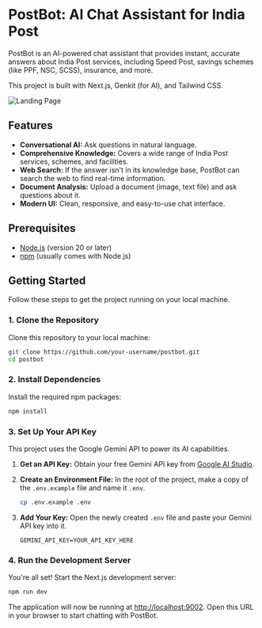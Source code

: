 # PostBot: AI Chat Assistant for India Post

PostBot is an AI-powered chat assistant that provides instant, accurate answers about India Post services, including Speed Post, savings schemes (like PPF, NSC, SCSS), insurance, and more.

This project is built with Next.js, Genkit (for AI), and Tailwind CSS.

![Landing Page](/.github/screenshot.png)

## Features

- **Conversational AI:** Ask questions in natural language.
- **Comprehensive Knowledge:** Covers a wide range of India Post services, schemes, and facilities.
- **Web Search:** If the answer isn't in its knowledge base, PostBot can search the web to find real-time information.
- **Document Analysis:** Upload a document (image, text file) and ask questions about it.
- **Modern UI:** Clean, responsive, and easy-to-use chat interface.

## Prerequisites

- [Node.js](https://nodejs.org/en) (version 20 or later)
- [npm](https://www.npmjs.com/) (usually comes with Node.js)

## Getting Started

Follow these steps to get the project running on your local machine.

### 1. Clone the Repository

Clone this repository to your local machine:

```bash
git clone https://github.com/your-username/postbot.git
cd postbot
```

### 2. Install Dependencies

Install the required npm packages:

```bash
npm install
```

### 3. Set Up Your API Key

This project uses the Google Gemini API to power its AI capabilities.

1.  **Get an API Key:** Obtain your free Gemini API key from [Google AI Studio](https://aistudio.google.com/app/apikey).
2.  **Create an Environment File:** In the root of the project, make a copy of the `.env.example` file and name it `.env`.

    ```bash
    cp .env.example .env
    ```

3.  **Add Your Key:** Open the newly created `.env` file and paste your Gemini API key into it.

    ```env
    GEMINI_API_KEY=YOUR_API_KEY_HERE
    ```

### 4. Run the Development Server

You're all set! Start the Next.js development server:

```bash
npm run dev
```

The application will now be running at [http://localhost:9002](http://localhost:9002). Open this URL in your browser to start chatting with PostBot.